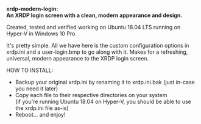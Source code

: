  <b>xrdp-modern-login:<br /> An XRDP login screen with a clean, modern appearance and design.</b>

Created, tested and verified working on Ubuntu 18.04 LTS running on Hyper-V in Windows 10 Pro.

It's pretty simple. All we have here is the custom configuration options in xrdp.ini and a user-login.bmp to go along with it. Makes for a refreshing, universal, modern appearance to the XRDP login screen.

HOW TO INSTALL:
- Backup your original xrdp.ini by renaming it to xrdp.ini.bak (just in-case you need it later)
- Copy each file to their respective directories on your system<br /> (if you're running Ubuntu 18.04 on Hyper-V, you should be able to use the xrdp.ini file as-is)
- Reboot... and enjoy!
